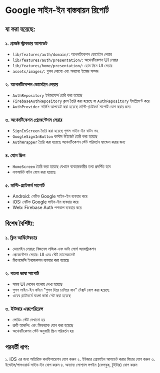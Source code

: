 # Google সাইন-ইন বাস্তবায়ন রিপোর্ট

## যা করা হয়েছে:

### ১. প্রজেক্ট স্ট্রাকচার আপডেট
- `lib/features/auth/domain/`: অথেনটিকেশন ডোমেইন লেয়ার
- `lib/features/auth/presentation/`: অথেনটিকেশন UI লেয়ার
- `lib/features/home/presentation/`: হোম স্ক্রিন UI লেয়ার
- `assets/images/`: গুগল লোগো এবং অন্যান্য ইমেজ সম্পদ

### ২. অথেনটিকেশন ডোমেইন লেয়ার
- `AuthRepository` ইন্টারফেস তৈরি করা হয়েছে
- `FirebaseAuthRepository` ক্লাস তৈরি করা হয়েছে যা `AuthRepository` ইমপ্লিমেন্ট করে
- `AuthProvider` সার্ভিস আপডেট করা হয়েছে মাল্টি-প্ল্যাটফর্ম সাপোর্ট যোগ করার জন্য

### ৩. অথেনটিকেশন প্রেজেন্টেশন লেয়ার
- `SignInScreen` তৈরি করা হয়েছে গুগল সাইন-ইন বাটন সহ
- `GoogleSignInButton` কাস্টম উইজেট তৈরি করা হয়েছে
- `AuthWrapper` তৈরি করা হয়েছে অথেনটিকেশন স্টেট পরিবর্তন হ্যান্ডেল করার জন্য

### ৪. হোম স্ক্রিন
- `HomeScreen` তৈরি করা হয়েছে যেখানে ব্যবহারকারীর তথ্য প্রদর্শিত হবে
- লগআউট বাটন যোগ করা হয়েছে

### ৫. মাল্টি-প্ল্যাটফর্ম সাপোর্ট
- Android: নেটিভ Google সাইন-ইন ব্যবহার করে
- iOS: নেটিভ Google সাইন-ইন ব্যবহার করে
- Web: Firebase Auth পপআপ ব্যবহার করে

## বিশেষ বৈশিষ্ট্য:

### ১. ক্লিন আর্কিটেকচার
- ডোমেইন লেয়ার: বিজনেস লজিক এবং ডাটা সোর্স অ্যাবস্ট্রাকশন
- প্রেজেন্টেশন লেয়ার: UI এবং স্টেট ম্যানেজমেন্ট
- ডিপেন্ডেন্সি ইনজেকশন ব্যবহার করা হয়েছে

### ২. বাংলা ভাষা সাপোর্ট
- সমস্ত UI লেবেল বাংলায় লেখা হয়েছে
- গুগল সাইন-ইন বাটনে "গুগল দিয়ে চালিয়ে যান" টেক্সট যোগ করা হয়েছে
- ওয়েব প্ল্যাটফর্মে বাংলা ভাষা সেট করা হয়েছে

### ৩. ইউজার এক্সপেরিয়েন্স
- লোডিং স্টেট দেখানো হয়
- ত্রুটি হ্যান্ডলিং এবং ফিডব্যাক যোগ করা হয়েছে
- অথেনটিকেশন স্টেট অনুযায়ী স্ক্রিন পরিবর্তন হয়

## পরবর্তী ধাপ:

১. iOS এর জন্য অতিরিক্ত কনফিগারেশন যোগ করুন
২. ইউজার প্রোফাইল আপডেট করার ফিচার যোগ করুন
৩. ইমেইল/পাসওয়ার্ড সাইন-ইন যোগ করুন
৪. অন্যান্য সোশ্যাল লগইন (ফেসবুক, টুইটার) যোগ করুন 